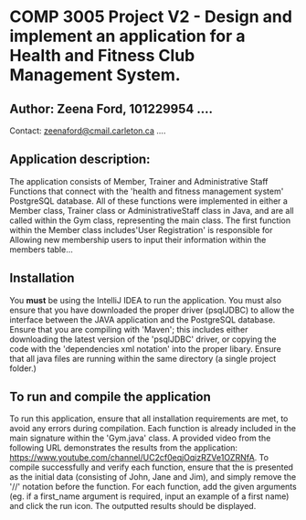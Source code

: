 # COMP 3005 Project V2 - Design and implement an application for a Health and Fitness Club Management System.



## Author: Zeena Ford, 101229954 ....
Contact: zeenaford@cmail.carleton.ca ....



## Application description:

The application consists of Member, Trainer and Administrative Staff Functions that connect with the 'health and fitness management system' PostgreSQL database. All of these functions were implemented in either a Member class, Trainer class or AdministrativeStaff class in Java, and are all called within the Gym class, representing the main class. The first function within the Member class includes'User Registration' is responsible for Allowing new membership users to input their information within the members table...


## Installation

You **must** be using the IntelliJ IDEA to run the application. You must also ensure that you have downloaded the proper driver (psqlJDBC) to allow the interface between the JAVA application and the PostgreSQL database. Ensure that you are compiling with 'Maven'; this includes either downloading the latest version of the 'psqlJDBC' driver, or copying the code with the 'dependencies xml notation' into the proper libary. Ensure that all java files are running within the same directory (a single project folder.) 



## To run and compile the application

To run this application, ensure that all installation requirements are met, to avoid any errors during compilation. Each function is already included in the main signature within the 'Gym.java' class. A provided video from the following URL demonstrates the results from the application: https://www.youtube.com/channel/UC2cf0eqjOqizRZVe1OZRNfA. To compile successfully and verify each function, ensure that the is presented as the initial data (consisting of John, Jane and Jim), and simply remove the '//' notation before the function. For each function, add the given arguments (eg. if a first_name argument is required, input an example of a first name) and click the run icon. The outputted results should be displayed.
